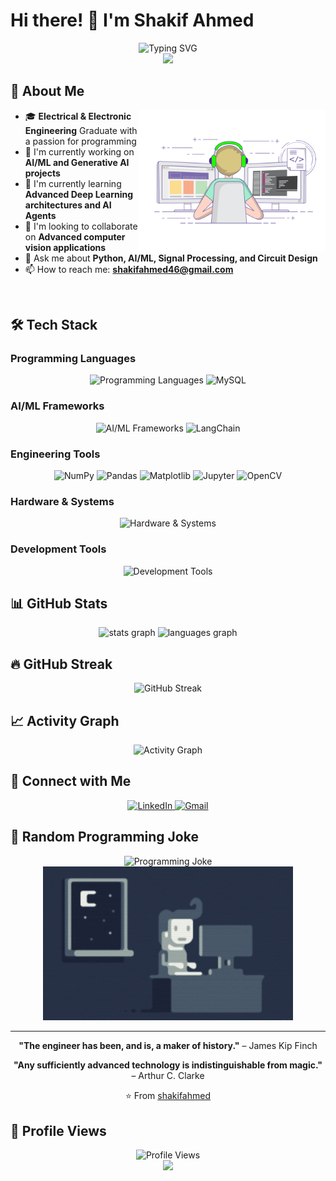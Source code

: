 # Hi there! 👋 I'm Shakif Ahmed

<div align="center">
  <img src="https://readme-typing-svg.herokuapp.com?font=JetBrains+Mono&size=22&duration=3000&pause=1000&color=00D9FF&center=true&vCenter=true&width=600&lines=EEE+Graduate+%7C+Programming+Enthusiast;AI+%26+ML+Enthusiast;Problem+Solver;Always+Learning+%26+Innovating" alt="Typing SVG" />
</div>

<div align="center">
  <img src="https://capsule-render.vercel.app/api?type=waving&color=gradient&customColorList=6,11,20&height=100&section=header&text=&fontSize=0&animation=twinkling" />
</div>

## 🚀 About Me

<img align="right" alt="Coding" width="300" src="https://raw.githubusercontent.com/devSouvik/devSouvik/master/gif3.gif">

- 🎓 **Electrical & Electronic Engineering** Graduate with a passion for programming
- 🔭 I'm currently working on **AI/ML and Generative AI projects**
- 🌱 I'm currently learning **Advanced Deep Learning architectures and AI Agents**
- 👯 I'm looking to collaborate on **Advanced computer vision applications**
- 💬 Ask me about **Python, AI/ML, Signal Processing, and Circuit Design**
- 📫 How to reach me: **shakifahmed46@gmail.com**

<br clear="both">

## 🛠️ Tech Stack

### Programming Languages
<p align="center">
  <img src="https://skillicons.dev/icons?i=python,c,cpp,matlab" alt="Programming Languages" />
  <img src="https://www.vectorlogo.zone/logos/mysql/mysql-official.svg" alt="MySQL" width="100" height="100" />
</p>

### AI/ML Frameworks
<p align="center">
  <img src="https://skillicons.dev/icons?i=tensorflow,pytorch" alt="AI/ML Frameworks" />
  <img src="https://registry.npmmirror.com/@lobehub/icons-static-png/1.51.0/files/dark/langchain-color.png" alt="LangChain" width="50" height="50"/>
</p>

### Engineering Tools
<p align="center">
  <img src="https://img.shields.io/badge/NumPy-013243?style=for-the-badge&logo=numpy&logoColor=white" alt="NumPy" />
  <img src="https://img.shields.io/badge/Pandas-150458?style=for-the-badge&logo=pandas&logoColor=white" alt="Pandas" />
  <img src="https://img.shields.io/badge/Matplotlib-11557C?style=for-the-badge&logo=matplotlib&logoColor=white" alt="Matplotlib" />
  <img src="https://img.shields.io/badge/Jupyter-F37626?style=for-the-badge&logo=jupyter&logoColor=white" alt="Jupyter" />
  <img src="https://img.shields.io/badge/OpenCV-27338e?style=for-the-badge&logo=OpenCV&logoColor=white" alt="OpenCV" width="105" height="105" />
</p>

### Hardware & Systems
<p align="center">
  <img src="https://skillicons.dev/icons?i=arduino,linux" alt="Hardware & Systems" />
</p>

### Development Tools
<p align="center">
  <img src="https://skillicons.dev/icons?i=git,vscode,docker" alt="Development Tools" />
</p>

## 📊 GitHub Stats

<div align="center">
  <img src="https://github-readme-stats.vercel.app/api?username=shakifahmed&hide_title=false&hide_rank=false&show_icons=true&include_all_commits=true&count_private=true&disable_animations=false&theme=tokyonight&locale=en&hide_border=true" height="150" alt="stats graph"  />
  <img src="https://github-readme-stats.vercel.app/api/top-langs?username=shakifahmed&locale=en&hide_title=false&layout=compact&card_width=320&langs_count=5&theme=tokyonight&hide_border=true" height="150" alt="languages graph"  />
</div>

## 🔥 GitHub Streak

<div align="center">
  <img src="https://github-readme-streak-stats.herokuapp.com/?user=shakifahmed&theme=tokyonight&hide_border=true&stroke=0000&ring=00D9FF&fire=00D9FF&currStreakLabel=00D9FF" alt="GitHub Streak" />
</div>

## 📈 Activity Graph

<div align="center">
  <img src="https://github-readme-activity-graph.vercel.app/graph?username=shakifahmed&theme=tokyo-night&hide_border=true&area=true&point=00D9FF&line=00D9FF&color=70A5FD" alt="Activity Graph" />
</div>

## 🤝 Connect with Me

<div align="center">
  
<a href="https://linkedin.com/in/shakif-ahmed">
  <img src="https://img.shields.io/badge/LinkedIn-0077B5?style=for-the-badge&logo=linkedin&logoColor=white" alt="LinkedIn" />
</a>
<a href="mailto:shakifahmed46@gmail.com">
  <img src="https://img.shields.io/badge/Gmail-D14836?style=for-the-badge&logo=gmail&logoColor=white" alt="Gmail" />
</a>

</div>

## 🎲 Random Programming Joke
<div align="center">
  <img src="https://readme-jokes.vercel.app/api?theme=tokyonight&hideBorder" alt="Programming Joke" />
</div>

<div align="center">
  <img src="https://raw.githubusercontent.com/AVS1508/AVS1508/master/assets/Night-Coding.gif" alt="Coding Animation" width="400"/>
</div>

---

<div align="center">
  
**"The engineer has been, and is, a maker of history."** – James Kip Finch

**"Any sufficiently advanced technology is indistinguishable from magic."** – Arthur C. Clarke

⭐️ From [shakifahmed](https://github.com/shakifahmed)

</div>

## 📱 Profile Views

<div align="center">
  <img src="https://komarev.com/ghpvc/?username=shakifahmed&label=Profile%20views&color=00D9FF&style=for-the-badge" alt="Profile Views" />
</div>

<div align="center">
  <img src="https://capsule-render.vercel.app/api?type=waving&color=gradient&customColorList=6,11,20&height=100&section=footer&text=&fontSize=0&animation=twinkling" />
</div>
